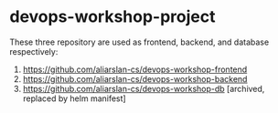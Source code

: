 # devops-workshop-project

These three repository are used as frontend, backend, and database respectively:
1. https://github.com/aliarslan-cs/devops-workshop-frontend
1. https://github.com/aliarslan-cs/devops-workshop-backend
1. https://github.com/aliarslan-cs/devops-workshop-db [archived, replaced by helm manifest]